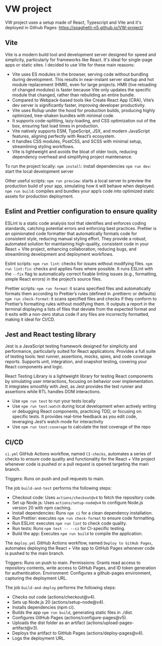 # VW project

VW project uses a setup made of React, Typescript and Vite and it's deployed in Github Pages: https://spaghetti-n5.github.io/VW-project/

## Vite

Vite is a modern build tool and development server designed for speed and simplicity, particularly for frameworks like React. It's ideal for single-page apps or static sites.
I decided to use Vite for these main reasons:

- Vite uses ES modules in the browser, serving code without bundling during development. This results in near-instant server startup and hot module replacement (HMR), even for large projects. HMR (live reloading of changed modules) is faster because Vite only updates the specific module that changed, rather than rebuilding an entire bundle.
- Compared to Webpack-based tools like Create React App (CRA), Vite’s dev server is significantly faster, improving developer productivity.
- Vite uses Rollup under the hood for production builds, producing highly optimized, tree-shaken bundles with minimal code.
- It supports code-splitting, lazy-loading, and CSS optimization out of the box, ensuring fast load times in production.
- Vite natively supports ESM, TypeScript, JSX, and modern JavaScript features, aligning perfectly with React’s ecosystem.
- It handles CSS modules, PostCSS, and SCSS with minimal setup, streamlining styling workflows.
- Vite is lightweight and avoids the bloat of older tools, reducing dependency overhead and simplifying project maintenance.

To run the project locally: 
`npm install`: install dependencies
`npm run dev`: start the local development server

Other useful scripts:
`npm run preview`: starts a local server to preview the production build of your app, simulating how it will behave when deployed.
`npm run build`: compiles and bundles your app’s code into optimized static assets for production deployment.

## Eslint and Prettier configuration to ensure quality

ESLint is a static code analysis tool that identifies and enforces coding standards, catching potential errors and enforcing best practices.
Prettier is an opinionated code formatter that automatically formats code for consistent style, reducing manual styling effort.
They provide a robust, automated solution for maintaining high-quality, consistent code in your React + Vite project, enhancing collaboration, reducing bugs, and streamlining development and deployment workflows.

Eslint scripts:
`npm run lint`: checks for issues without modifying files.
`npm run lint:fix`: checks and applies fixes where possible. It runs ESLint with the `--fix` flag to automatically correct fixable linting issues (e.g., formatting, simple React errors) in the project’s source files.


Prettier scripts:
`npm run format`: it scans specified files and automatically formats them according to Prettier’s rules (defined in .prettierrc or defaults)
`npm run check-format`: it scans specified files and checks if they conform to Prettier’s formatting rules without modifying them. It outputs a report in the terminal displaying a lists of files that deviate from the expected format and it exits with a non-zero status code if any files are incorrectly formatted, making it ideal for CI/CD.


## Jest and React testing library

Jest is a JavaScript testing framework designed for simplicity and performance, particularly suited for React applications. Provides a full suite of testing tools: test runner, assertions, mocks, spies, and code coverage reports.
Supports unit, integration, and snapshot testing, covering your React components and logic.

React Testing Library is a lightweight library for testing React components by simulating user interactions, focusing on behavior over implementation. It integrates smoothly with Jest, as Jest provides the test runner and assertions while RTL handles DOM interactions.

- Use `npm run test` to run your tests locally
- Use `npm run test:watch` during local development when actively writing or debugging React components, practicing TDD, or focusing on specific tests. It provides real-time feedback as you edit code, leveraging Jest’s watch mode for interactivity
- Use `npm run test:coverage` to calculate the test coverage of the repo

## CI/CD

`ci.yml` GitHub Actions workflow, named `CI-checks`, automates a series of checks to ensure code quality and functionality for the React + Vite project whenever code is pushed or a pull request is opened targeting the main branch.

Triggers: Runs on push and pull requests to main.

The job `build-and-test` performs the following steps:
- Checkout code: Uses `actions/checkout@v4` to fetch the repository code.
- Set up Node.js: Uses `actions/setup-node@v4` to configure Node.js version 20 with npm caching.
- Install dependencies: Runs `npm ci` for a clean dependency installation.
- Run Prettier: executes `npm run check-format` to ensure code formatting.
- Run ESLint: executes `npm run lint` to check code quality.
- Run tests: Runs `npm test -- --ci` for CI-specific testing.
- Build the app: Executes `npm run build` to compile the application.


The `deploy.yml` GitHub Actions workflow, named `Deploy to GitHub Pages`, automates deploying the React + Vite app to GitHub Pages whenever code is pushed to the main branch.

Triggers: Runs on push to main.
Permissions: Grants read access to repository contents, write access to GitHub Pages, and ID token generation for authentication.
Environment: Configures a github-pages environment, capturing the deployment URL.

The job `build-and-deploy` performs the following steps:
- Checks out code (actions/checkout@v4).
- Sets up Node.js 20 (actions/setup-node@v4).
- Installs dependencies (npm ci).
- Builds the app `npm run build`, generating static files in ./dist.
- Configures GitHub Pages (actions/configure-pages@v5).
- Uploads the dist folder as an artifact (actions/upload-pages-artifact@v3).
- Deploys the artifact to GitHub Pages (actions/deploy-pages@v4).
- Logs the deployment URL.
